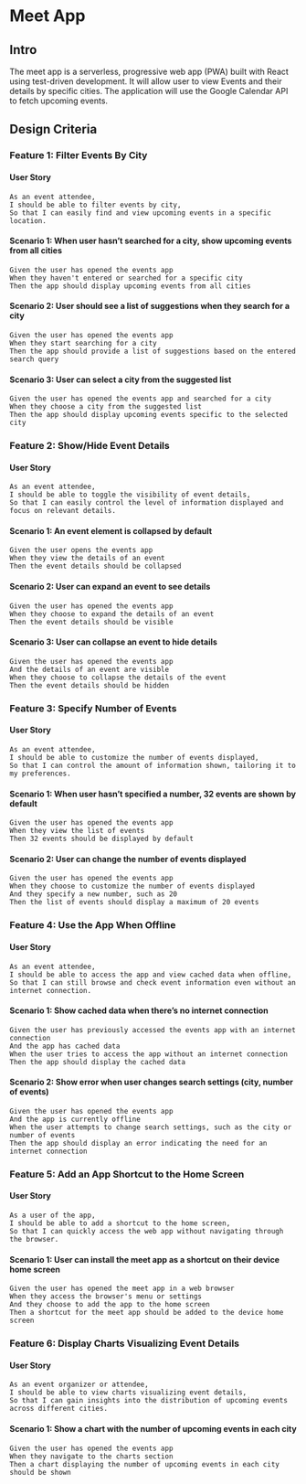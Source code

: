 # Meet App

## Intro

The meet app is a serverless, progressive web app (PWA) built with React using test-driven development. It will allow user to view Events and their details by specific cities. The application will use the Google Calendar API to fetch upcoming events.

## Design Criteria

### Feature 1: Filter Events By City

#### User Story

    As an event attendee,
    I should be able to filter events by city,
    So that I can easily find and view upcoming events in a specific location.

#### Scenario 1: When user hasn’t searched for a city, show upcoming events from all cities

    Given the user has opened the events app
    When they haven't entered or searched for a specific city
    Then the app should display upcoming events from all cities

#### Scenario 2: User should see a list of suggestions when they search for a city

    Given the user has opened the events app
    When they start searching for a city
    Then the app should provide a list of suggestions based on the entered search query

#### Scenario 3: User can select a city from the suggested list

    Given the user has opened the events app and searched for a city
    When they choose a city from the suggested list
    Then the app should display upcoming events specific to the selected city

### Feature 2: Show/Hide Event Details

#### User Story

    As an event attendee,
    I should be able to toggle the visibility of event details,
    So that I can easily control the level of information displayed and focus on relevant details.

#### Scenario 1: An event element is collapsed by default

    Given the user opens the events app
    When they view the details of an event
    Then the event details should be collapsed

#### Scenario 2: User can expand an event to see details

    Given the user has opened the events app
    When they choose to expand the details of an event
    Then the event details should be visible

#### Scenario 3: User can collapse an event to hide details

    Given the user has opened the events app
    And the details of an event are visible
    When they choose to collapse the details of the event
    Then the event details should be hidden

### Feature 3: Specify Number of Events

#### User Story

    As an event attendee,
    I should be able to customize the number of events displayed,
    So that I can control the amount of information shown, tailoring it to my preferences.

#### Scenario 1: When user hasn’t specified a number, 32 events are shown by default

    Given the user has opened the events app
    When they view the list of events
    Then 32 events should be displayed by default

#### Scenario 2: User can change the number of events displayed

    Given the user has opened the events app
    When they choose to customize the number of events displayed
    And they specify a new number, such as 20
    Then the list of events should display a maximum of 20 events

### Feature 4: Use the App When Offline

#### User Story

    As an event attendee,
    I should be able to access the app and view cached data when offline,
    So that I can still browse and check event information even without an internet connection.

#### Scenario 1: Show cached data when there’s no internet connection

    Given the user has previously accessed the events app with an internet connection
    And the app has cached data
    When the user tries to access the app without an internet connection
    Then the app should display the cached data

#### Scenario 2: Show error when user changes search settings (city, number of events)

    Given the user has opened the events app
    And the app is currently offline
    When the user attempts to change search settings, such as the city or number of events
    Then the app should display an error indicating the need for an internet connection

### Feature 5: Add an App Shortcut to the Home Screen

#### User Story

    As a user of the app,
    I should be able to add a shortcut to the home screen,
    So that I can quickly access the web app without navigating through the browser.

#### Scenario 1: User can install the meet app as a shortcut on their device home screen

    Given the user has opened the meet app in a web browser
    When they access the browser's menu or settings
    And they choose to add the app to the home screen
    Then a shortcut for the meet app should be added to the device home screen

### Feature 6: Display Charts Visualizing Event Details

#### User Story

    As an event organizer or attendee,
    I should be able to view charts visualizing event details,
    So that I can gain insights into the distribution of upcoming events across different cities.

#### Scenario 1: Show a chart with the number of upcoming events in each city

    Given the user has opened the events app
    When they navigate to the charts section
    Then a chart displaying the number of upcoming events in each city should be shown

